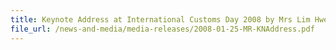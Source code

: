 ```yaml
---
title: Keynote Address at International Customs Day 2008 by Mrs Lim Hwee Hua, Minister of State for Finance and Transport, on 25 January 2008, 11.15am, Suntec Convention Centre
file_url: /news-and-media/media-releases/2008-01-25-MR-KNAddress.pdf
---
```


